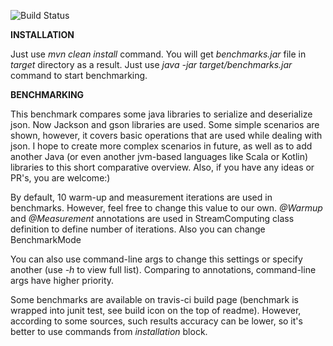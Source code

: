 ![Build Status](https://github.com/Shenker93/jmh-json-comparison-benchmark/actions/workflows/benchmark_run.yml/badge.svg)

**INSTALLATION**

Just use _mvn clean install_ command.
You will get _benchmarks.jar_ file in _target_ directory as a result.
Just use _java -jar target/benchmarks.jar_ command to start benchmarking.

**BENCHMARKING**

This benchmark compares some java libraries to serialize and deserialize json. Now Jackson and gson libraries are used.
Some simple scenarios are shown, however, it covers basic operations that are used while dealing with json.
I hope to create more complex scenarios in future, as well as to add another Java (or even another jvm-based languages 
like Scala or Kotlin) libraries to this short comparative overview. Also, if you have any ideas or PR's, you are welcome:)

By default, 10 warm-up and measurement iterations are used in benchmarks. 
However, feel free to change this value to our own. 
_@Warmup_ and _@Measurement_ annotations are used in StreamComputing class definition to define number of iterations.
Also you can change BenchmarkMode 

You can also use command-line args to change this settings or specify another (use _-h_ to view full list).
Comparing to annotations, command-line args have higher priority.

Some benchmarks are available on travis-ci build page (benchmark is wrapped into junit test, see build icon on the top of readme). 
However, according to some sources, such results accuracy can be lower, so it's better to use commands from _installation_ block.
